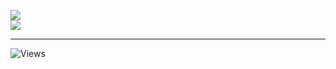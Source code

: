 ![](https://github-readme-stats.vercel.app/api?username=langochungdev&theme=tokyonight&hide_border=false&include_all_commits=false&count_private=false)<br/>
![](https://github-readme-stats.vercel.app/api/top-langs/?username=langochungdev&theme=tokyonight&hide_border=false&include_all_commits=false&count_private=false&layout=compact)

---
![Views](https://komarev.com/ghpvc/?username=langochungdev&label=VIEWS&style=for-the-badge&color=00ff00&labelColor=000000)



